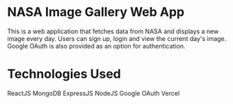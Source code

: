 # NASA Image Gallery Web App

This is a web application that fetches data from NASA and displays a new image every day. Users can sign up, login and view the current day's image. Google OAuth is also provided as an option for authentication.

# Technologies Used
ReactJS
MongoDB
ExpressJS
NodeJS
Google OAuth
Vercel
